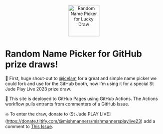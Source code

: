 <p align="center">
    <img alt="Random Name Picker for Lucky Draw" src="./logo.svg" width="100" />
</p>

# Random Name Picker for GitHub prize draws!

:pray: First, huge shout-out to [@icelam](https://github.com/icelam) for a great and simple name picker we could fork and use for the GitHub booth, now I'm using it for a special St Jude Play Live 2023 prize draw.

:rocket: This site is deployed to GitHub Pages using GitHub Actions. The Actions workflow pulls entrants from commenters of a GitHub Issue.

:sparkle: To enter the draw, donate to (St Jude PLAY LIVE](https://donate.tiltify.com/@mishmanners/mishmannersplaylive23) add a comment to [This Issue]().

